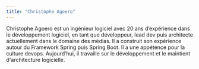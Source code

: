 ```yaml
---
title: "Christophe Agoero"
---
```


Christophe Agoero est un ingénieur logiciel avec 20 ans d’expérience dans le développement logiciel, en tant que développeur, lead dev puis architecte actuellement dans le domaine des médias.
Il a construit son expérience autour du Framework Spring puis Spring Boot.
Il a une appétence pour la culture devops.
Aujourd’hui, il travaille sur le développement et le maintient d'architecture logicielle.
